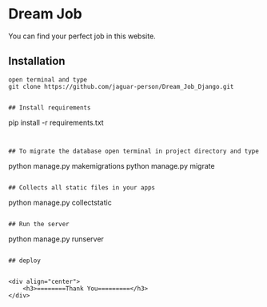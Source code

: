 # Dream Job

You can find your perfect job in this website.

## Installation

```
open terminal and type
git clone https://github.com/jaguar-person/Dream_Job_Django.git


## Install requirements

```

pip install -r requirements.txt

```


## To migrate the database open terminal in project directory and type
```

python manage.py makemigrations
python manage.py migrate

```

## Collects all static files in your apps

```

python manage.py collectstatic

```

## Run the server
```

python manage.py runserver

```

## deploy


<div align="center">
    <h3>========Thank You=========</h3>
</div>

```
